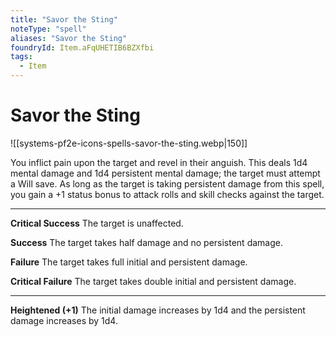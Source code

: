```yaml
---
title: "Savor the Sting"
noteType: "spell"
aliases: "Savor the Sting"
foundryId: Item.aFqUHETIB6BZXfbi
tags:
  - Item
---
```


# Savor the Sting
![[systems-pf2e-icons-spells-savor-the-sting.webp|150]]

You inflict pain upon the target and revel in their anguish. This deals 1d4 mental damage and 1d4 persistent mental damage; the target must attempt a Will save. As long as the target is taking persistent damage from this spell, you gain a +1 status bonus to attack rolls and skill checks against the target.

* * *

**Critical Success** The target is unaffected.

**Success** The target takes half damage and no persistent damage.

**Failure** The target takes full initial and persistent damage.

**Critical Failure** The target takes double initial and persistent damage.

* * *

**Heightened (+1)** The initial damage increases by 1d4 and the persistent damage increases by 1d4.
